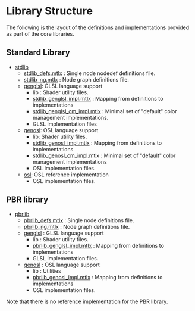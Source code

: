 # Library Structure

The following is the layout of the definitions and implementations provided as part of the core libraries.

## Standard Library
-   [stdlib](stdlib)
    - [stdlib_defs.mtlx](stdlib/stdlib_defs.mtlx) : Single node nodedef definitions file.
    - [stdlib_ng.mtlx](stdlib/stdlib_ng.mtlx) :  Node graph definitions file.
    -   [genglsl](stdlib/genglsl): GLSL language support
        -   lib : Shader utility files.
        - [stdlib_genglsl_impl.mtlx](stdlib/genglsl/stdlib_genglsl_impl.mtlx) : Mapping from definitions to implementations
        - [stdlib_genglsl_cm_impl.mtlx](stdlib/genglsl/stdlib_genglsl_cm_impl.mtlx) : Minimal set of "default" color management implementations.
        -   GLSL implementation files
    -   [genosl](stdlib/genosl): OSL language support
        -   lib: Shader utility files.
        - [stdlib_genosl_impl.mtlx](stdlib/genosl/stdlib_genosl_impl.mtlx) : Mapping from definitions to implementations
        - [stdlib_genosl_cm_impl.mtlx](stdlib/genosl/stdlib_genosl_cm_impl.mtlx) : Minimal set of "default" color management implementations
        -  OSL implementation files.
    -   [osl](stdlib/osl): OSL reference implementation
        -  OSL implementation files.

## PBR library
-   [pbrlib](pbrlib)
    - [pbrlib_defs.mtlx](pbrlib/pbrlib_defs.mtlx) : Single node definitions file.
    - [pbrlib_ng.mtlx](pbrlib/pbrlib_ng.mtlx) : Node graph definitions file.
    -   [genglsl](pbrlib/genglsl) : GLSL language support
        - lib : Shader utility files.
        - [pbrlib_genglsl_impl.mtlx](pbrlib/genglsl/pbrlib_genglsl_impl.mtlx) : Mapping from definitions to implementations
        -   GLSL implementation files.
    -   [genosl](pbrlib/genosl) : OSL language support
        -   lib : Utilities
        - [pbrlib_genosl_impl.mtlx](pbrlib/genosl/pbrlib_genosl_impl.mtlx) : Mapping from definitions to implementations
        -   OSL implementation files.

Note that there is no reference implementation for the PBR library.
